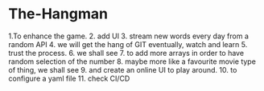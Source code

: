 # The-Hangman
  1.To enhance the game.
  2. add UI 
  3. stream new words every day from a random API
  4. we will get the hang of GIT eventually, watch and learn
  5. trust the process.
  6.  we shall see
  7.  to add more arrays in order to have random selection of the number
  8.  maybe more like a favourite movie type of thing, we shall see
  9.  and create an online UI to play around.
  10.  to configure a yaml file
  11.  check CI/CD
  
  
  
